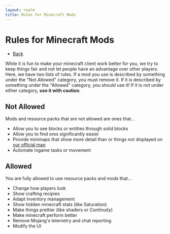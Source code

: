 ```yaml
---
layout: realm
title: Rules for Minecraft Mods
---
```

# Rules for Minecraft Mods
- [Back](/kraftersrealm)

While it is fun to make your minecraft client work better for you, we try to keep things fair and not let people have an advantage over other players. Here, we have two lists of rules. If a mod you use is described by something under the "Not Allowed" category, you must remove it. If it is described by something under the "Allowed" category, you should use it! If it is not under either category, **use it with caution**. 

## Not Allowed
Mods and resource packs that are not allowed are ones that...

- Allow you to see blocks or entities through solid blocks
- Allow you to find ores significantly easier
- Provide minimaps that show more detail than or things not displayed on [our official map](https://kraftersmap.ddns.net)
- Automate ingame tasks or movement


## Allowed
You are fully allowed to use resource packs and mods that...

- Change how players look
- Show crafting recipies
- Adapt inventory management
- Show hidden minecraft stats (like Saturation)
- Make things prettier (like shaders or *Continuity*)
- Make minecraft perform better
- Remove Mojang's telemetry and chat reporting
- Modify the UI
